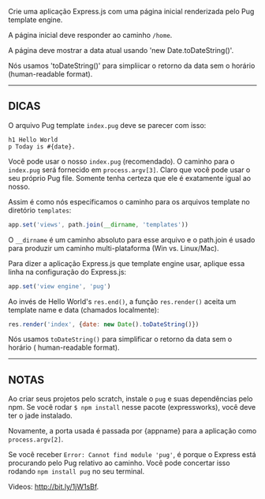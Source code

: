 Crie uma aplicação Express.js com uma página inicial renderizada pelo Pug template engine.

A página inicial deve responder ao caminho `/home`.

A página deve mostrar a data atual usando 'new Date.toDateString()'.

Nós usamos 'toDateString()' para simpliicar o retorno da data sem o horário (human-readable format).

-----------------------------

## DICAS

O arquivo Pug template `index.pug` deve se parecer com isso:

```pug
h1 Hello World
p Today is #{date}.
```

Você pode usar o nosso `index.pug` (recomendado). O caminho para o `index.pug` será fornecido em
`process.argv[3]`. Claro que você pode usar o seu próprio Pug file. Somente tenha certeza que ele é exatamente igual ao nosso.

Assim é como nós especificamos o caminho para os arquivos template no diretório `templates`:

```js
app.set('views', path.join(__dirname, 'templates'))
```

O `__dirname` é um caminho absoluto para esse arquivo e o path.join é usado para produzir um caminho multi-plataforma (Win vs. Linux/Mac).

Para dizer a aplicação Express.js que template engine usar, aplique essa linha na
configuração do Express.js:

```js
app.set('view engine', 'pug')
```

Ao invés de Hello World's `res.end()`, a função `res.render()` aceita
um template name e data (chamados localmente):

```js
res.render('index', {date: new Date().toDateString()})
```

Nós usamos `toDateString()` para simplificar o retorno da data sem o horário ( human-readable format).

--------------------------------

## NOTAS

Ao criar seus projetos pelo scratch, instale o `pug` e suas dependências pelo npm.
Se você rodar `$ npm install` nesse pacote (expressworks), você deve ter o jade instalado.

Novamente, a porta usada é passada por {appname} para a aplicação como `process.argv[2]`.

Se você receber `Error: Cannot find module 'pug'`, é porque o Express está procurando pelo Pug relativo ao caminho. Você pode concertar isso rodando `npm install pug` no seu terminal.

Videos: http://bit.ly/1jW1sBf.
